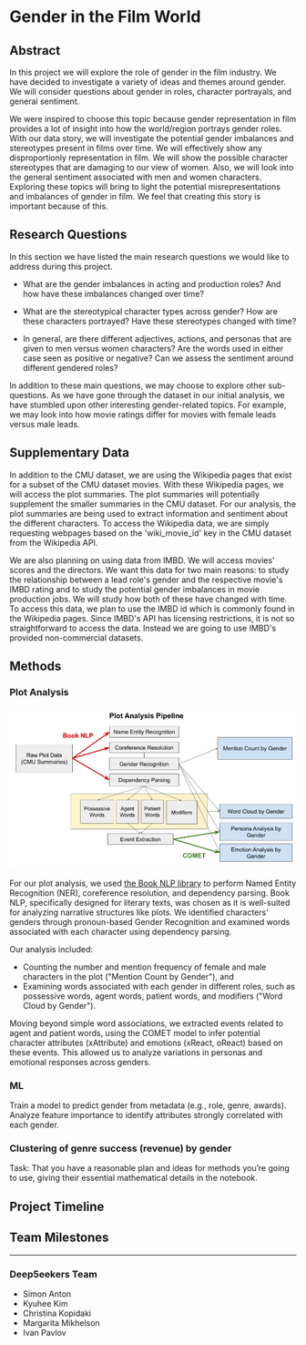 # Gender in the Film World

## Abstract

In this project we will explore the role of gender in the film industry. We have decided to investigate a variety of ideas and themes around gender. We will consider questions about gender in roles, character portrayals, and general sentiment. 

We were inspired to choose this topic because gender representation in film provides a lot of insight into how the world/region portrays gender roles. With our data story, we will investigate the potential gender imbalances and stereotypes present in films over time. We will effectively show any disproportionly representation in film. We will show the possible character stereotypes that are damaging to our view of women. Also, we will look into the general sentiment associated with men and women characters. Exploring these topics will bring to light the potential misrepresentations and imbalances of gender in film. We feel that creating this story is important because of this.

## Research Questions

In this section we have listed the main research questions we would like to address during this project. 

- What are the gender imbalances in acting and production roles? And how have these imbalances changed over time?

- What are the stereotypical character types across gender? How are these characters portrayed? Have these stereotypes changed with time? 

- In general, are there different adjectives, actions, and personas that are given to men versus women characters? Are the words used in either case seen as positive or negative? Can we assess the sentiment around different gendered roles?

In addition to these main questions, we may choose to explore other sub-questions. As we have gone through the dataset in our initial analysis, we have stumbled upon other interesting gender-related topics. For example, we may look into how movie ratings differ for movies with female leads versus male leads. 

## Supplementary Data

In addition to the CMU dataset, we are using the Wikipedia pages that exist for a subset of the CMU dataset movies. With these Wikipedia pages, we will access the plot summaries. The plot summaries will potentially supplement the smaller summaries in the CMU dataset. For our analysis, the plot summaries are being used to extract information and sentiment about the different characters. To access the Wikipedia data, we are simply requesting webpages based on the 'wiki_movie_id' key in the CMU dataset from the Wikipedia API.  

We are also planning on using data from IMBD. We will access movies' scores and the directors. We want this data for two main reasons: to study the relationship between a lead role's gender and the respective movie's IMBD rating and to study the potential gender imbalances in movie production jobs. We will study how both of these have changed with time. To access this data, we plan to use the IMBD id which is commonly found in the Wikipedia pages. Since IMBD's API has licensing restrictions, it is not so straightforward to access the data. Instead we are going to use IMBD's provided non-commercial datasets.  

## Methods
### Plot Analysis
![Plot Analysis Pipeline](plot_pipeline.png)

For our plot analysis, we used [the Book NLP library](https://github.com/booknlp/booknlp) to perform Named Entity Recognition (NER), coreference resolution, and dependency parsing. Book NLP, specifically designed for literary texts, was chosen as it is well-suited for analyzing narrative structures like plots. We identified characters' genders through pronoun-based Gender Recognition and examined words associated with each character using dependency parsing.

Our analysis included:

- Counting the number and mention frequency of female and male characters in the plot ("Mention Count by Gender"), and
- Examining words associated with each gender in different roles, such as possessive words, agent words, patient words, and modifiers ("Word Cloud by Gender").

Moving beyond simple word associations, we extracted events related to agent and patient words, using the COMET model to infer potential character attributes (xAttribute) and emotions (xReact, oReact) based on these events. This allowed us to analyze variations in personas and emotional responses across genders.


### ML
Train a model to predict gender from metadata (e.g., role, genre, awards). Analyze feature importance to identify attributes strongly correlated with each gender.

### Clustering of genre success (revenue) by gender

Task: That you have a reasonable plan and ideas for methods you’re going to use, giving their essential mathematical details in the notebook.

## Project Timeline


## Team Milestones


---

### Deep5eekers Team

- Simon Anton
- Kyuhee Kim
- Christina Kopidaki
- Margarita Mikhelson
- Ivan Pavlov
